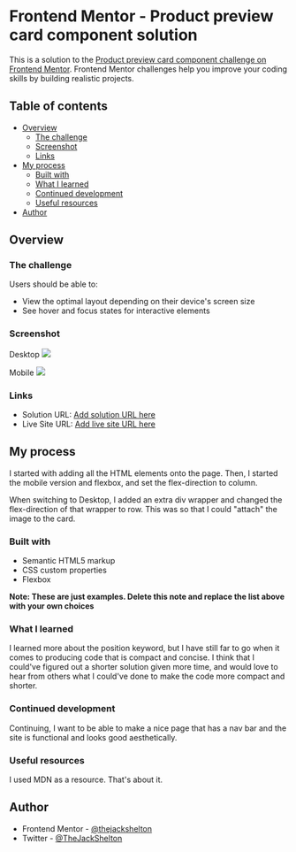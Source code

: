# Frontend Mentor - Product preview card component solution

This is a solution to the [Product preview card component challenge on Frontend Mentor](https://www.frontendmentor.io/challenges/product-preview-card-component-GO7UmttRfa). Frontend Mentor challenges help you improve your coding skills by building realistic projects. 

## Table of contents

- [Overview](#overview)
  - [The challenge](#the-challenge)
  - [Screenshot](#screenshot)
  - [Links](#links)
- [My process](#my-process)
  - [Built with](#built-with)
  - [What I learned](#what-i-learned)
  - [Continued development](#continued-development)
  - [Useful resources](#useful-resources)
- [Author](#author)

## Overview

### The challenge

Users should be able to:

- View the optimal layout depending on their device's screen size
- See hover and focus states for interactive elements

### Screenshot

Desktop
![](https://imgur.com/a/eD3ZO02)

Mobile
![](https://imgur.com/mAwnKI5)

### Links

- Solution URL: [Add solution URL here](https://www.frontendmentor.io/challenges/product-preview-card-component-GO7UmttRfa/hub/product-preview-card-component-MM4Y1B3NQa)
- Live Site URL: [Add live site URL here](https://thejackshelton.github.io/product-review-card-component/)

## My process

I started with adding all the HTML elements onto the page. Then, I started the mobile version and flexbox, and set the flex-direction to column.

When switching to Desktop, I added an extra div wrapper and changed the flex-direction of that wrapper to row. This was so that I could "attach" the image to the card.

### Built with

- Semantic HTML5 markup
- CSS custom properties
- Flexbox

**Note: These are just examples. Delete this note and replace the list above with your own choices**

### What I learned

I learned more about the position keyword, but I have still far to go when it comes to producing code that is compact and concise. I think that I could've figured out a shorter solution given more time, and would love to hear from others what I could've done to make the code more compact and shorter.

### Continued development

Continuing, I want to be able to make a nice page that has a nav bar and the site is functional and looks good aesthetically. 

### Useful resources

I used MDN as a resource. That's about it.

## Author

- Frontend Mentor - [@thejackshelton](https://www.frontendmentor.io/profile/yourusername)
- Twitter - [@TheJackShelton](https://twitter.com/TheJackShelton)
